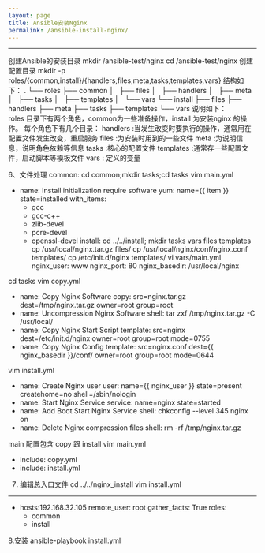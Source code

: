```yaml
---
layout: page
title: Ansible安装Nginx 
permalink: /ansible-install-nginx/
---
```

 
-------
创建Ansible的安装目录
mkdir /ansible-test/nginx
cd /ansible-test/nginx
创建配置目录
mkdir -p roles/{common,install}/{handlers,files,meta,tasks,templates,vars}
结构如下：
    .
    └── roles
        ├── common
        │   ├── files
        │   ├── handlers
        │   ├── meta
        │   ├── tasks
        │   ├── templates
        │   └── vars
        └── install
            ├── files
            ├── handlers
            ├── meta
            ├── tasks
            ├── templates
            └── vars
说明如下：                
roles 目录下有两个角色，common为一些准备操作，install 为安装nginx 的操作。
每个角色下有几个目录：
handlers :当发生改变时要执行的操作，通常用在配置文件发生改变，重启服务
files :为安装时用到的一些文件
meta :为说明信息，说明角色依赖等信息
tasks :核心的配置文件
templates :通常存一些配置文件，启动脚本等模板文件
vars : 定义的变量

6、文件处理
common:
cd common;mkdir tasks;cd tasks
vim main.yml
- name: Install initialization require software
  yum: name={{ item }} state=installed
  with_items:
    - gcc
    - gcc-c++
    - zlib-devel
    - pcre-devel
    - openssl-devel
install:
cd ../../install; mkdir tasks vars files templates
cp /usr/local/nginx.tar.gz files/
cp /usr/local/nginx/conf/nginx.conf templates/
cp /etc/init.d/nginx templates/
vi vars/main.yml
nginx_user: www
nginx_port: 80
nginx_basedir: /usr/local/nginx

cd tasks
vim copy.yml
- name: Copy Nginx Software
  copy: src=nginx.tar.gz dest=/tmp/nginx.tar.gz owner=root group=root
- name: Uncompression Nginx Software
  shell: tar zxf /tmp/nginx.tar.gz -C /usr/local/
- name: Copy Nginx Start Script
  template: src=nginx dest=/etc/init.d/nginx owner=root group=root mode=0755
- name: Copy Nginx Config
  template: src=nginx.conf dest={{ nginx_basedir }}/conf/ owner=root group=root mode=0644

vim install.yml
- name: Create Nginx user
  user: name={{ nginx_user }} state=present createhome=no shell=/sbin/nologin
- name: Start Nginx Service
  service: name=nginx state=started
- name: Add Boot Start Nginx Service
  shell: chkconfig --level 345 nginx on
- name: Delete Nginx compression files
  shell: rm -rf /tmp/nginx.tar.gz

main 配置包含 copy 跟 install
vim main.yml
- include: copy.yml
- include: install.yml

7. 编辑总入口文件
cd ../../nginx_install
vim install.yml
---
- hosts:192.168.32.105
  remote_user: root
  gather_facts: True
  roles:
    - common
    - install

8.安装
ansible-playbook install.yml


